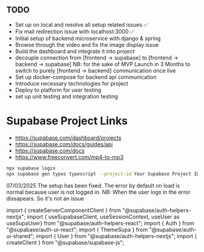 ## TODO

* Set up on local and resolve all setup related issues ✅
* Fix mail redirection issue with localhost:3000 ✅
* Initial setup of backend microservice with django & spring
* Browse through the video and fix the image display issue
* Build the dashboard and integrate it into project
* decouple connection from [frontend -> supabase] to [frontend -> backend -> supabase] NB: for the sake of MVP Launch in 3 Months to switch to purely [frontend -> backend] communication once live
* Set up docker-compose for backend api communication
* Introduce necessary technologies for project
* Deploy to platform for user testing
* set up unit testing and integration testing

# Supabase Project Links

* <https://supabase.com/dashboard/projects>
* <https://supabase.com/docs/guides/api>
* <https://supabase.com/docs>
* <https://www.freeconvert.com/mp4-to-mp3>

```bash
npx supabase login
npx supabase gen types typescript --project-id Your Supabase Project ID --schema public > database.types.ts
```

07/03/2025
The setup has been fixed. The error by default on load is normal because user is not logged in.
NB: When the user logs in the error dissapears. So it's not an issue

import { createServerComponentClient } from "@supabase/auth-helpers-nextjs";
import { useSupabaseClient, useSessionContext, useUser as useSupaUser} from "@supabase/auth-helpers-react";
import { Auth } from "@supabase/auth-ui-react";
import { ThemeSupa } from "@supabase/auth-ui-shared";
import { User } from "@supabase/auth-helpers-nextjs";
import { createClient } from "@supabase/supabase-js";
